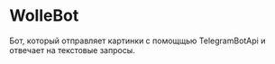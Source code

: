 # WolleBot
Бот, который отправляет картинки с помощщью TelegramBotApi и отвечает на текстовые запросы.
